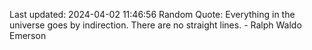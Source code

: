Last updated: 2024-04-02 11:46:56
Random Quote: Everything in the universe goes by indirection. There are no straight lines. - Ralph Waldo Emerson